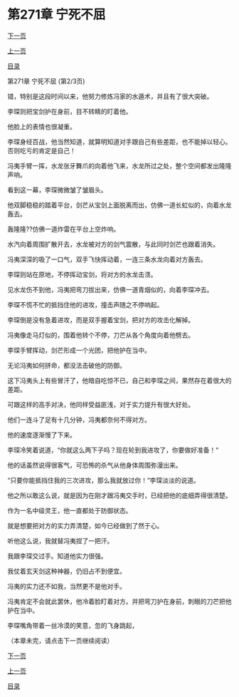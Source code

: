 <h1>第271章    宁死不屈</h1>
            <div><p><a href="./812_%E7%AC%AC271%E7%AB%A0_%E5%AE%81%E6%AD%BB%E4%B8%8D%E5%B1%88.md">下一页</a></p><p><a href="./810_%E7%AC%AC271%E7%AB%A0_%E5%AE%81%E6%AD%BB%E4%B8%8D%E5%B1%88.md">上一页</a></p><p><a href="../">目录</a></p></div>
            <div><p>第271章    宁死不屈 (第2/3页)</p><p>错，特别是这段时间以来，他努力修炼冯家的水遁术，并且有了很大突破。</p><p>李琛则把宝剑护在身前，目不转睛的盯着他。</p><p>他脸上的表情也很凝重。</p><p>李琛身经百战，他当然知道，就算明知道对手跟自己有些差距，也不能掉以轻心。否则吃亏的肯定是自己！</p><p>冯夷手臂一挥，水龙张牙舞爪的向着他飞来，水龙所过之处，整个空间都发出隆隆声响。</p><p>看到这一幕，李琛微微皱了皱眉头。</p><p>他双脚稳稳的踏着平台，剑芒从宝剑上面脱离而出，仿佛一道长虹似的，向着水龙轰去。</p><p>轰隆隆??仿佛一道炸雷在平台上空炸响。</p><p>水汽向着周围扩散开去，水龙被对方的剑气震散，与此同时剑芒也跟着消失。</p><p>冯夷深深的吸了一口气，双手飞快挥动着，一连三条水龙向着对方轰去。</p><p>李琛则站在原地，不停挥动宝剑，将对方的水龙击溃。</p><p>见水龙伤不到他，冯夷把弯刀拔出来，仿佛一道青烟似的，向着李琛冲去。</p><p>李琛不慌不忙的抵挡住他的进攻，撞击声随之不停响起。</p><p>李琛倒是没有急着进攻，而是双手握着宝剑，把对方的攻击化解掉。</p><p>冯夷像走马灯似的，围着他转个不停，刀芒从各个角度向着他劈去。</p><p>李琛手臂挥动，剑芒形成一个光团，把他护在当中。</p><p>无论冯夷如何拼命，都没法击破他的防御。</p><p>这下冯夷头上有些冒汗了，他暗自吃惊不已，自己和李琛之间，果然存在着很大的差距。</p><p>可跟这样的高手对决，他同样受益匪浅，对于实力提升有很大好处。</p><p>他们一连斗了足有十几分钟，冯夷都奈何不得对方。</p><p>他的速度逐渐慢了下来。</p><p>李琛冷笑着说道，“你就这么两下子吗？现在轮到我进攻了，你要做好准备！“</p><p>他的话虽然说得很客气，可恐怖的杀气从他身体周围弥漫出来。</p><p>“只要你能抵挡住我的三次进攻，那么我就放过你！“李琛淡淡的说道。</p><p>他之所以敢这么说，就是因为在刚才跟冯夷交手时，已经把他的底细弄得很清楚。</p><p>作为一名中级灵王，他一直都处于防御状态。</p><p>就是想要把对方的实力弄清楚，如今已经做到了然于心。</p><p>听他这么说，我就替冯夷捏了一把汗。</p><p>我跟李琛交过手。知道他实力很强。</p><p>我仗着玄天剑这种神器，仍旧占不到便宜。</p><p>冯夷的实力还不如我，当然更不是他对手。</p><p>冯夷肯定不会就此罢休，他冷着脸盯着对方。并把弯刀护在身前，刺眼的刀芒把他护在当中。</p><p>李琛嘴角带着一丝冷漠的笑意，忽的飞身跳起，</p><p>（本章未完，请点击下一页继续阅读）</p></div>
            <div><p><a href="./812_%E7%AC%AC271%E7%AB%A0_%E5%AE%81%E6%AD%BB%E4%B8%8D%E5%B1%88.md">下一页</a></p><p><a href="./810_%E7%AC%AC271%E7%AB%A0_%E5%AE%81%E6%AD%BB%E4%B8%8D%E5%B1%88.md">上一页</a></p><p><a href="../">目录</a></p></div>